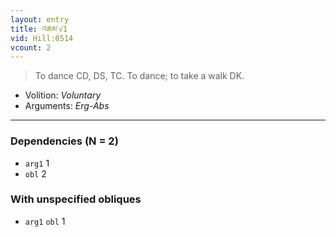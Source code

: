 ```yaml
---
layout: entry
title: འཆམ་√1
vid: Hill:0514
vcount: 2
---
```

> To dance CD, DS, TC\. To dance; to take a walk DK\.

* Volition: _Voluntary_
* Arguments: _Erg-Abs_

---

### Dependencies (N = 2)
* `arg1` 1
* `obl` 2


### With unspecified obliques
* `arg1` `obl` 1
